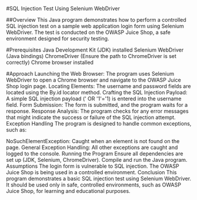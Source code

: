 #SQL Injection Test Using Selenium WebDriver


##Overview
This Java program demonstrates how to perform a controlled SQL injection test on a sample web application login form using Selenium WebDriver. The test is conducted on the OWASP Juice Shop, a safe environment designed for security testing.

#Prerequisites
Java Development Kit (JDK) installed
Selenium WebDriver (Java bindings)
ChromeDriver (Ensure the path to ChromeDriver is set correctly)
Chrome browser installed

#Approach
Launching the Web Browser: The program uses Selenium WebDriver to open a Chrome browser and navigate to the OWASP Juice Shop login page.
Locating Elements: The username and password fields are located using the By.id locator method.
Crafting the SQL Injection Payload: A simple SQL injection payload (' OR '1'='1) is entered into the username field.
Form Submission: The form is submitted, and the program waits for a response.
Response Analysis: The program checks for any error messages that might indicate the success or failure of the SQL injection attempt.
Exception Handling
The program is designed to handle common exceptions, such as:

NoSuchElementException: Caught when an element is not found on the page.
General Exception Handling: All other exceptions are caught and logged to the console.
Running the Program
Ensure all dependencies are set up (JDK, Selenium, ChromeDriver).
Compile and run the Java program.
Assumptions
The login form is vulnerable to SQL injection.
The OWASP Juice Shop is being used in a controlled environment.
Conclusion
This program demonstrates a basic SQL injection test using Selenium WebDriver. It should be used only in safe, controlled environments, such as OWASP Juice Shop, for learning and educational purposes.
